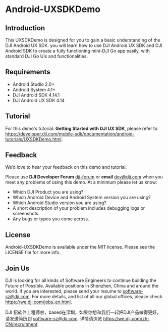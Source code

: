 # Android-UXSDKDemo

## Introduction

This UXSDKDemo is designed for you to gain a basic understanding of the DJI Android UX SDK. you will learn how to use DJI Android UX SDK and DJI Android SDK to create a fully functioning mini-DJI Go app easily, with standard DJI Go UIs and functionalities. 

## Requirements

 - Android Studio 2.0+
 - Android System 4.1+
 - DJI Android SDK 4.14.1
 - DJI Android UX SDK 4.14

## Tutorial

For this demo's tutorial: **Getting Started with DJI UX SDK**, please refer to <https://developer.dji.com/mobile-sdk/documentation/android-tutorials/UXSDKDemo.html>.

## Feedback

We’d love to hear your feedback on this demo and tutorial.

Please use **DJI Developer Forum** [dji-forum](https://forum.dji.com/forum-139-1.html?from=developer) or **email** [dev@dji.com](dev@dji.com) when you meet any problems of using this demo. At a minimum please let us know:

* Which DJI Product you are using?
* Which Android Device and Android System version you are using?
* Which Android Studio version you are using?
* A short description of your problem includes debugging logs or screenshots.
* Any bugs or typos you come across.

## License

Android-UXSDKDemo is available under the MIT license. Please see the LICENSE file for more info.

## Join Us

DJI is looking for all kinds of Software Engineers to continue building the Future of Possible. Available positions in Shenzhen, China and around the world. If you are interested, please send your resume to <software-sz@dji.com>. For more details, and list of all our global offices, please check <https://we.dji.com/jobs_en.html>.

DJI 招软件工程师啦，based在深圳，如果你想和我们一起把DJI产品做得更好，请发送简历到 <software-sz@dji.com>.  详情请浏览 <https://we.dji.com/zh-CN/recruitment>.
